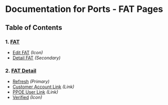 # Documentation for Ports - FAT Pages

## Table of Contents

### 1. [FAT](#ports-fat)

- [Edit FAT](#ports-fat-edit-button) *(Icon)*
- [Detail FAT](#ports-fat-detail-button) *(Secondary)*

### 2. [FAT Detail](#ports-fat-detail)

- [Refresh](#ports-fat-detail-refresh-button) *(Primary)*
- [Customer Account Link](#ports-fat-detail-customer-acc-link) *(Link)*
- [PPOE User Link](#ports-fat-detail-ppoe-user-link) *(Link)*
- [Verified](#ports-fat-detail-verify) *(Icon)*

